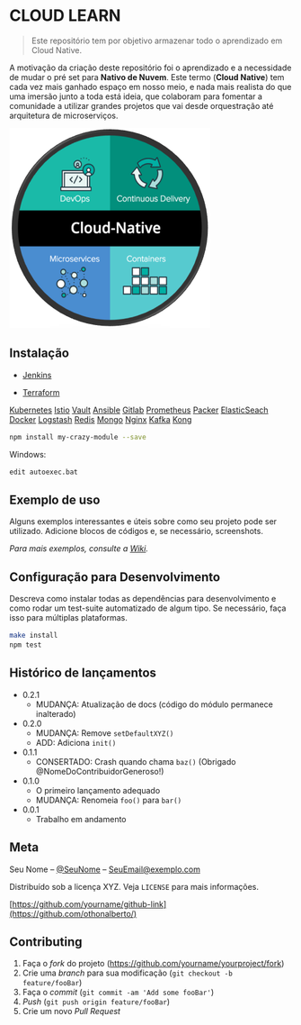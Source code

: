 # CLOUD LEARN
> Este repositório tem por objetivo armazenar todo o aprendizado em Cloud Native.

A motivação da criação deste repositório foi o aprendizado e a necessidade de mudar o pré set para **Nativo de Nuvem**. Este termo (__Cloud Native__) tem cada vez mais ganhado espaço em nosso meio, e nada mais realista do que uma imersão junto a toda está ideia, que colaboram para fomentar a comunidade a utilizar grandes projetos que vai desde orquestração até arquitetura de microserviços.

![Cloud Native](docs/resources/cloud_native_1.png "Cloud Native")

## Instalação

* [Jenkins](/Jenkins/jenkins.md)

* [Terraform](/Terraform/terraform.md)

[Kubernetes](Kubernetes/kubernetes.md)
[Istio](Istio/istio.md)
[Vault](Vault/vault.md)
[Ansible]()
[Gitlab]()
[Prometheus]()
[Packer](Packer/packer.md)
[ElasticSeach]()
[Docker]()
[Logstash]()
[Redis]()
[Mongo]()
[Nginx]()
[Kafka]()
[Kong]()


```sh
npm install my-crazy-module --save
```

Windows:

```sh
edit autoexec.bat
```

## Exemplo de uso

Alguns exemplos interessantes e úteis sobre como seu projeto pode ser utilizado. Adicione blocos de códigos e, se necessário, screenshots.

_Para mais exemplos, consulte a [Wiki][wiki]._ 

## Configuração para Desenvolvimento

Descreva como instalar todas as dependências para desenvolvimento e como rodar um test-suite automatizado de algum tipo. Se necessário, faça isso para múltiplas plataformas.

```sh
make install
npm test
```

## Histórico de lançamentos

* 0.2.1
    * MUDANÇA: Atualização de docs (código do módulo permanece inalterado)
* 0.2.0
    * MUDANÇA: Remove `setDefaultXYZ()`
    * ADD: Adiciona `init()`
* 0.1.1
    * CONSERTADO: Crash quando chama `baz()` (Obrigado @NomeDoContribuidorGeneroso!)
* 0.1.0
    * O primeiro lançamento adequado
    * MUDANÇA: Renomeia `foo()` para `bar()`
* 0.0.1
    * Trabalho em andamento

## Meta

Seu Nome – [@SeuNome](https://twitter.com/...) – SeuEmail@exemplo.com

Distribuído sob a licença XYZ. Veja `LICENSE` para mais informações.

[https://github.com/yourname/github-link](https://github.com/othonalberto/)

## Contributing

1. Faça o _fork_ do projeto (<https://github.com/yourname/yourproject/fork>)
2. Crie uma _branch_ para sua modificação (`git checkout -b feature/fooBar`)
3. Faça o _commit_ (`git commit -am 'Add some fooBar'`)
4. _Push_ (`git push origin feature/fooBar`)
5. Crie um novo _Pull Request_

[npm-image]: https://img.shields.io/npm/v/datadog-metrics.svg?style=flat-square
[npm-url]: https://npmjs.org/package/datadog-metrics
[npm-downloads]: https://img.shields.io/npm/dm/datadog-metrics.svg?style=flat-square
[travis-image]: https://img.shields.io/travis/dbader/node-datadog-metrics/master.svg?style=flat-square
[travis-url]: https://travis-ci.org/dbader/node-datadog-metrics
[wiki]: https://github.com/seunome/seuprojeto/wiki
